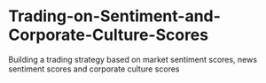# Trading-on-Sentiment-and-Corporate-Culture-Scores
Building a trading strategy based on market sentiment scores, news sentiment scores and corporate culture scores
